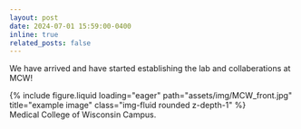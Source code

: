 ```yaml
---
layout: post
date: 2024-07-01 15:59:00-0400
inline: true
related_posts: false
---
```


We have arrived and have started establishing the lab and collaberations at MCW!




<div class="row">
    <div class="col-sm mt-3 mt-md-0">
        {% include figure.liquid loading="eager" path="assets/img/MCW_front.jpg" title="example image" class="img-fluid rounded z-depth-1" %}
    </div>
</div>
<div class="caption">
    Medical College of Wisconsin Campus.
</div>
